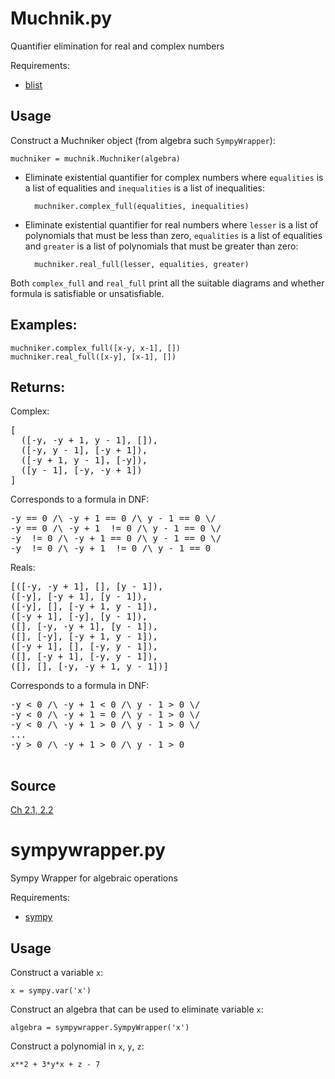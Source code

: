 Muchnik.py
========
Quantifier elimination for real and complex numbers

Requirements:

* [blist](https://pypi.python.org/pypi/blist/)

Usage
---------
Construct a Muchniker object (from algebra such `SympyWrapper`):

    muchniker = muchnik.Muchniker(algebra)

* Eliminate existential quantifier for complex numbers where `equalities` is a list of equalities and `inequalities` is a list of inequalities:

        muchniker.complex_full(equalities, inequalities)
* Eliminate existential quantifier for real numbers where `lesser` is a list of polynomials that must be less than zero, `equalities` is a list of equalities and `greater` is a list of polynomials that must be greater than zero:

        muchniker.real_full(lesser, equalities, greater)

Both `complex_full` and `real_full` print all the suitable diagrams and whether formula is satisfiable or unsatisfiable.

Examples:
---------------

    muchniker.complex_full([x-y, x-1], [])
    muchniker.real_full([x-y], [x-1], [])

Returns:
------------

Complex:
<pre>
[      
  ([-y, -y + 1, y - 1], []), 
  ([-y, y - 1], [-y + 1]), 
  ([-y + 1, y - 1], [-y]), 
  ([y - 1], [-y, -y + 1])
]
</pre>
Corresponds to a formula in DNF:
<pre>
-y == 0 /\ -y + 1 == 0 /\ y - 1 == 0 \/ 
-y == 0 /\ -y + 1  != 0 /\ y - 1 == 0 \/ 
-y  != 0 /\ -y + 1 == 0 /\ y - 1 == 0 \/ 
-y  != 0 /\ -y + 1  != 0 /\ y - 1 == 0
</pre>

Reals:
<pre>
[([-y, -y + 1], [], [y - 1]),
([-y], [-y + 1], [y - 1]),
([-y], [], [-y + 1, y - 1]),
([-y + 1], [-y], [y - 1]),
([], [-y, -y + 1], [y - 1]),
([], [-y], [-y + 1, y - 1]),
([-y + 1], [], [-y, y - 1]),
([], [-y + 1], [-y, y - 1]),
([], [], [-y, -y + 1, y - 1])]
</pre>

Corresponds to a formula in DNF: 
<pre>
-y < 0 /\ -y + 1 < 0 /\ y - 1 > 0 \/
-y < 0 /\ -y + 1 = 0 /\ y - 1 > 0 \/
-y < 0 /\ -y + 1 > 0 /\ y - 1 > 0 \/
...
-y > 0 /\ -y + 1 > 0 /\ y - 1 > 0

</pre>

Source
---------
[Ch 2.1, 2.2](http://www.cl.cam.ac.uk/~gp351/passmore-phd-thesis.pdf)

sympywrapper.py
=============
Sympy Wrapper for algebraic operations

Requirements:

* [sympy](http://docs.sympy.org/latest/index.html)

Usage
---------
Construct a variable `x`:

    x = sympy.var('x')

Construct an algebra that can be used to eliminate variable `x`:

    algebra = sympywrapper.SympyWrapper('x')

Construct a polynomial in `x`, `y`, `z`:

    x**2 + 3*y*x + z - 7